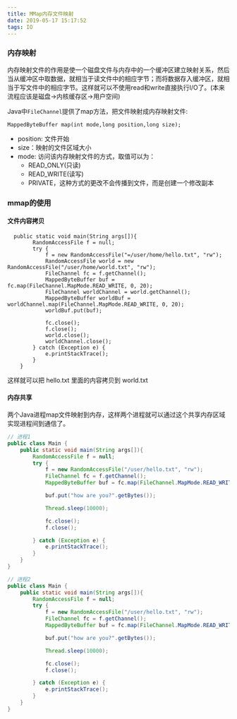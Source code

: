 ```yaml
---
title: MMap内存文件映射
date: 2019-05-17 15:17:52
tags: IO
---
```


### 内存映射

内存映射文件的作用是使一个磁盘文件与内存中的一个缓冲区建立映射关系，然后当从缓冲区中取数据，就相当于读文件中的相应字节；而将数据存入缓冲区，就相当于写文件中的相应字节。这样就可以不使用read和write直接执行I/O了。(本来流程应该是磁盘->内核缓存区->用户空间)

Java中`FileChannel`提供了map方法，把文件映射成内存映射文件:
```
MappedByteBuffer map(int mode,long position,long size); 
```
- position: 文件开始
- size：映射的文件区域大小
- mode: 访问该内存映射文件的方式，取值可以为：
    - READ_ONLY(只读)
    - READ_WRITE(读写)
    - PRIVATE，这种方式的更改不会传播到文件，而是创建一个修改副本
    

### mmap的使用

#### 文件内容拷贝
```
  public static void main(String args[]){
        RandomAccessFile f = null;
        try {
            f = new RandomAccessFile("=/user/home/hello.txt", "rw");
            RandomAccessFile world = new RandomAccessFile("/user/home/world.txt", "rw");
            FileChannel fc = f.getChannel();
            MappedByteBuffer buf = fc.map(FileChannel.MapMode.READ_WRITE, 0, 20);
            FileChannel worldChannel = world.getChannel();
            MappedByteBuffer worldBuf = worldChannel.map(FileChannel.MapMode.READ_WRITE, 0, 20);
            worldBuf.put(buf);

            fc.close();
            f.close();
            world.close();
            worldChannel.close();
        } catch (Exception e) {
            e.printStackTrace();
        }
    }
```

这样就可以把 hello.txt 里面的内容拷贝到 world.txt

#### 内存共享

两个Java进程map文件映射到内存，这样两个进程就可以通过这个共享内存区域实现进程间到通信了。

```java
// 进程1
public class Main {
    public static void main(String args[]){
        RandomAccessFile f = null;
        try {
            f = new RandomAccessFile("/user/hello.txt", "rw");
            FileChannel fc = f.getChannel();
            MappedByteBuffer buf = fc.map(FileChannel.MapMode.READ_WRITE, 0, 20);

            buf.put("how are you?".getBytes());

            Thread.sleep(10000);

            fc.close();
            f.close();

        } catch (Exception e) {
            e.printStackTrace();
        }
    }
}

// 进程2
public class Main {
    public static void main(String args[]){
        RandomAccessFile f = null;
        try {
            f = new RandomAccessFile("/user/hello.txt", "rw");
            FileChannel fc = f.getChannel();
            MappedByteBuffer buf = fc.map(FileChannel.MapMode.READ_WRITE, 0, 20);

            buf.put("how are you?".getBytes());

            Thread.sleep(10000);

            fc.close();
            f.close();

        } catch (Exception e) {
            e.printStackTrace();
        }
    }
}
``` 